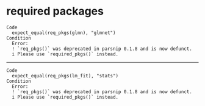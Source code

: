 # required packages

    Code
      expect_equal(req_pkgs(glmn), "glmnet")
    Condition
      Error:
      ! `req_pkgs()` was deprecated in parsnip 0.1.8 and is now defunct.
      i Please use `required_pkgs()` instead.

---

    Code
      expect_equal(req_pkgs(lm_fit), "stats")
    Condition
      Error:
      ! `req_pkgs()` was deprecated in parsnip 0.1.8 and is now defunct.
      i Please use `required_pkgs()` instead.

